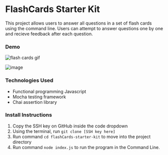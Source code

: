 # FlashCards Starter Kit

This project allows users to answer all questions in a set of flash cards using the command line. Users can attempt to answer questions one by one and recieve feedback after each question.

### Demo
![flash cards gif](https://media.giphy.com/media/v1.Y2lkPTc5MGI3NjExNDg2OWQ0NzBmZjI2ZWZlYTRhYTFmOTA2M2UxZDVlYzU2NDg3YWRlNSZlcD12MV9pbnRlcm5hbF9naWZzX2dpZklkJmN0PWc/zfXi0frlDhLYLJ2k51/giphy-downsized-large.gif)

![image](demo.gif)

### Technologies Used

- Functional programming Javascript
- Mocha testing framework
- Chai assertion library

### Install Instructions

1. Copy the SSH key on GitHub inside the code dropdown
2. Using the terminal, run `git clone [SSH key here]`
3. Run command `cd flashCards-starter-kit` to move into the project directory
4. Run command `node index.js` to run the program in the Command Line.
